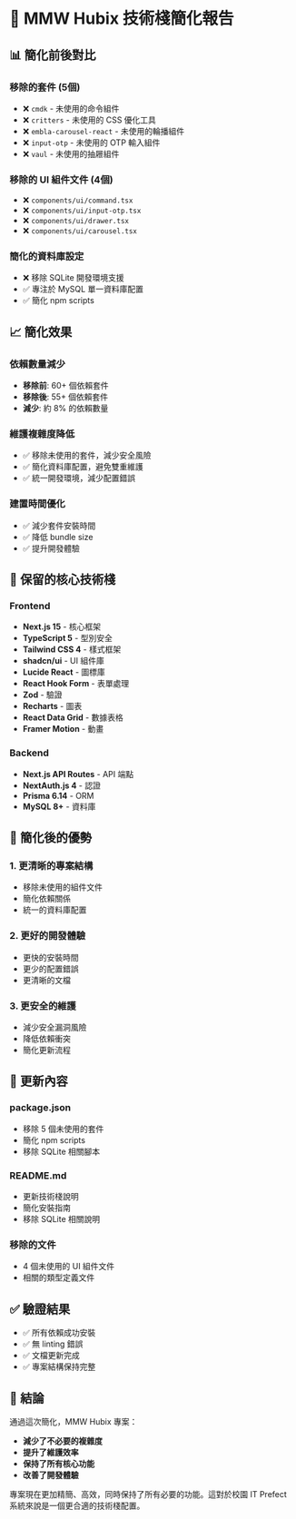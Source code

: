 # 🎯 MMW Hubix 技術棧簡化報告

## 📊 簡化前後對比

### 移除的套件 (5個)
- ❌ `cmdk` - 未使用的命令組件
- ❌ `critters` - 未使用的 CSS 優化工具
- ❌ `embla-carousel-react` - 未使用的輪播組件
- ❌ `input-otp` - 未使用的 OTP 輸入組件
- ❌ `vaul` - 未使用的抽屜組件

### 移除的 UI 組件文件 (4個)
- ❌ `components/ui/command.tsx`
- ❌ `components/ui/input-otp.tsx`
- ❌ `components/ui/drawer.tsx`
- ❌ `components/ui/carousel.tsx`

### 簡化的資料庫設定
- ❌ 移除 SQLite 開發環境支援
- ✅ 專注於 MySQL 單一資料庫配置
- ✅ 簡化 npm scripts

## 📈 簡化效果

### 依賴數量減少
- **移除前**: 60+ 個依賴套件
- **移除後**: 55+ 個依賴套件
- **減少**: 約 8% 的依賴數量

### 維護複雜度降低
- ✅ 移除未使用的套件，減少安全風險
- ✅ 簡化資料庫配置，避免雙重維護
- ✅ 統一開發環境，減少配置錯誤

### 建置時間優化
- ✅ 減少套件安裝時間
- ✅ 降低 bundle size
- ✅ 提升開發體驗

## 🎯 保留的核心技術棧

### Frontend
- **Next.js 15** - 核心框架
- **TypeScript 5** - 型別安全
- **Tailwind CSS 4** - 樣式框架
- **shadcn/ui** - UI 組件庫
- **Lucide React** - 圖標庫
- **React Hook Form** - 表單處理
- **Zod** - 驗證
- **Recharts** - 圖表
- **React Data Grid** - 數據表格
- **Framer Motion** - 動畫

### Backend
- **Next.js API Routes** - API 端點
- **NextAuth.js 4** - 認證
- **Prisma 6.14** - ORM
- **MySQL 8+** - 資料庫

## 🚀 簡化後的優勢

### 1. **更清晰的專案結構**
- 移除未使用的組件文件
- 簡化依賴關係
- 統一的資料庫配置

### 2. **更好的開發體驗**
- 更快的安裝時間
- 更少的配置錯誤
- 更清晰的文檔

### 3. **更安全的維護**
- 減少安全漏洞風險
- 降低依賴衝突
- 簡化更新流程

## 📝 更新內容

### package.json
- 移除 5 個未使用的套件
- 簡化 npm scripts
- 移除 SQLite 相關腳本

### README.md
- 更新技術棧說明
- 簡化安裝指南
- 移除 SQLite 相關說明

### 移除的文件
- 4 個未使用的 UI 組件文件
- 相關的類型定義文件

## ✅ 驗證結果

- ✅ 所有依賴成功安裝
- ✅ 無 linting 錯誤
- ✅ 文檔更新完成
- ✅ 專案結構保持完整

## 🎉 結論

通過這次簡化，MMW Hubix 專案：
- **減少了不必要的複雜度**
- **提升了維護效率**
- **保持了所有核心功能**
- **改善了開發體驗**

專案現在更加精簡、高效，同時保持了所有必要的功能。這對於校園 IT Prefect 系統來說是一個更合適的技術棧配置。

